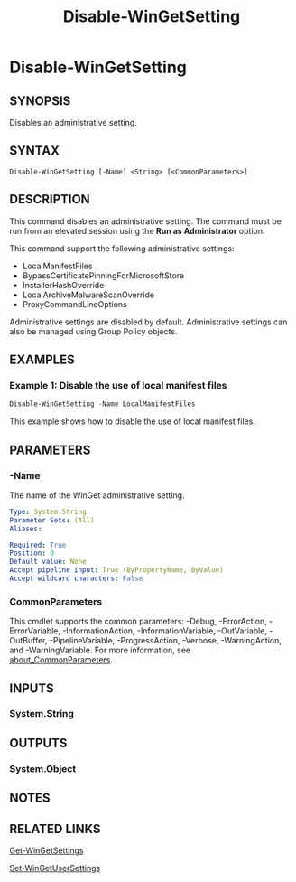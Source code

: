 ﻿---
external help file: Microsoft.WinGet.Client.Cmdlets.dll-Help.xml
Module Name: Microsoft.WinGet.Client
ms.date: 08/01/2024
online version:
schema: 2.0.0
title: Disable-WinGetSetting
---

# Disable-WinGetSetting

## SYNOPSIS
Disables an administrative setting.

## SYNTAX

```
Disable-WinGetSetting [-Name] <String> [<CommonParameters>]
```

## DESCRIPTION

This command disables an administrative setting. The command must be run from an elevated session
using the **Run as Administrator** option.

This command support the following administrative settings:

- LocalManifestFiles
- BypassCertificatePinningForMicrosoftStore
- InstallerHashOverride
- LocalArchiveMalwareScanOverride
- ProxyCommandLineOptions

Administrative settings are disabled by default. Administrative settings can also be managed using
Group Policy objects.

## EXAMPLES

### Example 1: Disable the use of local manifest files

```powershell
Disable-WinGetSetting -Name LocalManifestFiles
```

This example shows how to disable the use of local manifest files.

## PARAMETERS

### -Name

The name of the WinGet administrative setting.

```yaml
Type: System.String
Parameter Sets: (All)
Aliases:

Required: True
Position: 0
Default value: None
Accept pipeline input: True (ByPropertyName, ByValue)
Accept wildcard characters: False
```

### CommonParameters

This cmdlet supports the common parameters: -Debug, -ErrorAction, -ErrorVariable,
-InformationAction, -InformationVariable, -OutVariable, -OutBuffer, -PipelineVariable,
-ProgressAction, -Verbose, -WarningAction, and -WarningVariable. For more information, see
[about_CommonParameters](http://go.microsoft.com/fwlink/?LinkID=113216).

## INPUTS

### System.String

## OUTPUTS

### System.Object

## NOTES

## RELATED LINKS

[Get-WinGetSettings](Get-WinGetSettings.md)

[Set-WinGetUserSettings](Set-WinGetUserSettings.md)
